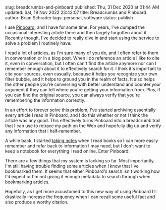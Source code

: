 slug: breadcrumbs-and-pinboard
published: Thu, 31 Dec 2020 at 01:44 AM
updated: Sat, 19 Nov 2022 23:42:07 
title: Breadcrumbs and Pinboard
author: Brian Schrader
tags: personal, software
status: publish

I use [Pinboard][1], and I have for some time. For years, I've dumped the occasional interesting article there and then largely forgotten about it. Recently though, I've decided to really dive in and start using the service to solve a problem I routinely have.

I read a lot of articles, as I'm sure many of you do, and I often refer to them in conversation or in a blog post. When I do reference an article I like to cite it, even in conversation, but I often can't find the article anymore nor can I remember enough about it to effectively search for it. I think it's important to cite your sources, even casually, because it helps you recognize your own filter bubble, and it helps to ground you in the realm of facts. It also helps the other people you're conversing with better understand and counter your argument if they can tell where you're getting your information from. Plus, if you can find the original source, you can always verify that you're remembering the information correctly.

In an effort to forever solve this problem, I've started archiving essentially every article I read in Pinboard, and I do this whether or not I think the article was any good. This effectively turns Pinboard into a breadcrumb trail that I can use to retrace my path on the Web and hopefully dig up and verify any information that I half-remember.

A while back, I started [taking notes][2] when I read books so I can more easily remember and refer back to information I may need, but I don't want to keep a notebook for everything I read online. Enter Pinboard.

There are a few things that my system is lacking so far. Most importantly, I'm still having trouble finding some articles when I know that I've bookmarked them. It seems that either Pinboard's search isn't working how I'd expect or I'm not giving it enough metadata to search through when bookmarking articles.

Hopefully, as I get more accustomed to this new way of using Pinboard I'll drastically increase the frequency when I can recall some useful fact and also produce a worthy citation.

[1]: https://pinboard.in
[2]: https://pine.blog/u/sonicrocketman/archive/e335c9e3-4e5f-4249-ad15-644c33bd658b
